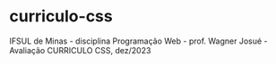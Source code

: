 # curriculo-css
IFSUL de Minas - disciplina Programação Web - prof. Wagner Josué - Avaliação CURRICULO CSS, dez/2023
